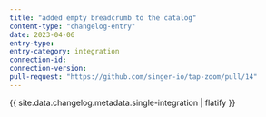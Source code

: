 ```yaml
---
title: "added empty breadcrumb to the catalog"
content-type: "changelog-entry"
date: 2023-04-06
entry-type: 
entry-category: integration
connection-id: 
connection-version: 
pull-request: "https://github.com/singer-io/tap-zoom/pull/14"
---
```

{{ site.data.changelog.metadata.single-integration | flatify }}